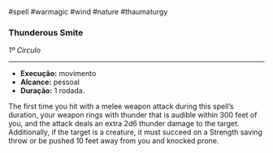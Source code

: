 #spell #warmagic #wind #nature #thaumaturgy
### Thunderous Smite
*1º Círculo*
___
- **Execução:** movimento
- **Alcance:** pessoal
- **Duração:** 1 rodada.

The first time you hit with a melee weapon attack during this spell’s duration, your weapon rings with thunder that is audible within 300 feet of you, and the attack deals an extra 2d6 thunder damage to the target. Additionally, if the target is a creature, it must succeed on a Strength saving throw or be pushed 10 feet away from you and knocked prone.
